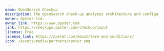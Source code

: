 ```yaml
---
name: OpenSearch Checkup
description: The OpenSearch check-up analyzes architecture and configuration to provide you with specific recommendations for improvement and optimization. The Check-Up is free forever and based on JSON files so you don’t need to download or install anything.
owner: Opster ltd.
owner_link: https://www.opster.com
link: https://checkups.opster.com/checkup/input
license: Free
license_link: https://opster.com/about/term-and-conditions/
icon: /assets/media/partners/opster.png
---
```

